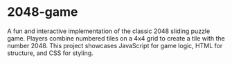 # 2048-game
A fun and interactive implementation of the classic 2048 sliding puzzle game. Players combine numbered tiles on a 4x4 grid to create a tile with the number 2048. This project showcases JavaScript for game logic, HTML for structure, and CSS for styling.

